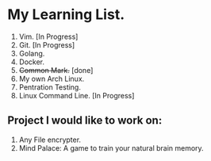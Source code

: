 # My Learning List. 

1. Vim. [In Progress]
1. Git. [In Progress]
1. Golang. 
1. Docker. 
1. ~~Common Mark.~~ [done]
1. My own Arch Linux.
1. Pentration Testing. 
1. Linux Command Line. [In Progress]

## Project I would like to work on: 

1. Any File encrypter. 
1. Mind Palace: A game to train your natural brain memory. 
